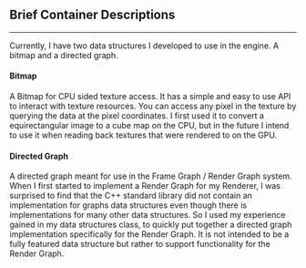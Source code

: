 ## Brief Container Descriptions

------

Currently, I have two data structures I developed to use in the engine. A bitmap and a directed graph.


#### Bitmap

A Bitmap for CPU sided texture access. It has a simple and easy to use API to interact with texture
resources. You can access any pixel in the texture by querying the data at the pixel coordinates. I first used it
to convert a equirectangular image to a cube map on the CPU, but in the future I intend to use it when reading back
textures that were rendered to on the GPU.


#### Directed Graph

A directed graph meant for use in the Frame Graph / Render Graph system. When I first started to implement a Render Graph
for my Renderer, I was surprised to find that the C++ standard library did not contain an implementation for graphs data structures
even though there is implementations for many other data structures. So I used my experience gained in my data structures class, to quickly
put together a directed graph implementation specifically for the Render Graph. It is not intended to be a fully featured 
data structure but rather to support functionality for the Render Graph.


